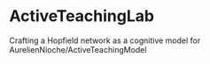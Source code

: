# ActiveTeachingLab
Crafting a Hopfield network as a cognitive model for AurelienNioche/ActiveTeachingModel
